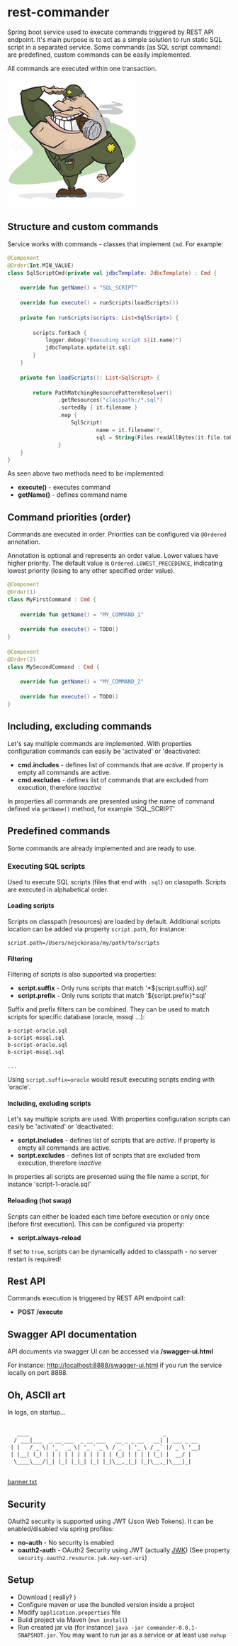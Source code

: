 # rest-commander

Spring boot service used to execute commands triggered by REST API endpoint. It's main purpose is to act as a simple solution to run static SQL script in a separated service. Some commands (as SQL script command) are predefined, custom commands can be easily implemented. 

All commands are executed within one transaction.

![alt text](https://raw.githubusercontent.com/nejckorasa/rest-commander/master/showcase/commander.png)

## Structure and custom commands

Service works with commands - classes that implement `Cmd`. For example:

```kotlin
@Component
@Order(Int.MIN_VALUE)
class SqlScriptCmd(private val jdbcTemplate: JdbcTemplate) : Cmd {

    override fun getName() = "SQL_SCRIPT"

    override fun execute() = runScripts(loadScripts())
       
    private fun runScripts(scripts: List<SqlScript>) {

        scripts.forEach {
            logger.debug("Executing script ${it.name}")
            jdbcTemplate.update(it.sql)
        }
    }

    private fun loadScripts(): List<SqlScript> {

        return PathMatchingResourcePatternResolver()
                .getResources("classpath:/*.sql")             
                .sortedBy { it.filename }
                .map {
                    SqlScript(
                            name = it.filename!!,
                            sql = String(Files.readAllBytes(it.file.toPath()), StandardCharsets.UTF_8))
                }
    }
}
```
As seen above two methods need to be implemented:

- **execute()** - executes command
- **getName()** - defines command name


## Command priorities (order)

Commands are executed in order. Priorities can be configured via `@Ordered` annotation. 

Annotation is optional and represents an order value. 
Lower values have higher priority. The default value is `Ordered.LOWEST_PRECEDENCE`, indicating lowest priority (losing to any other specified order value).

```kotlin
@Component
@Order(1)
class MyFirstCommand : Cmd {

    override fun getName() = "MY_COMMAND_1"

    override fun execute() = TODO() 
}

@Component
@Order(2)
class MySecondCommand : Cmd {

    override fun getName() = "MY_COMMAND_2"

    override fun execute() = TODO() 
}
```

## Including, excluding commands

Let's say multiple commands are implemented. With properties configuration commands can easily be 'activated' or 'deactivated:

- **cmd.includes** - defines list of commands that are _active_. If property is empty all commands are active.
- **cmd.excludes** - defines list of commands that are excluded from execution, therefore _inactive_

In properties all commands are presented using the name of command defined via `getName()` method, for example 'SQL_SCRIPT'

## Predefined commands

Some commands are already implemented and are ready to use.

### Executing SQL scripts

Used to execute SQL scripts (files that end with `.sql`) on classpath. Scripts are executed in alphabetical order.

#### Loading scripts

Scripts on classpath (resources) are loaded by default. Additional scripts location can be added via property `script.path`, for instance:

```
script.path=/Users/nejckorasa/my/path/to/scripts
```

#### Filtering

Filtering of scripts is also supported via properties:

- **script.suffix** - Only runs scripts that match '*${script.suffix}.sql'
- **script.prefix** - Only runs scripts that match '${script.prefix}*.sql'

Suffix and prefix filters can be combined. They can be used to match scripts for specific database (oracle, mssql ...):

```
a-script-oracle.sql
a-script-mssql.sql
b-script-oracle.sql
b-script-mssql.sql

...

```

Using `script.suffix=oracle` would result executing scripts ending with 'oracle'.

#### Including, excluding scripts

Let's say multiple scripts are used. With properties configuration scripts can easily be 'activated' or 'deactivated:

- **script.includes** - defines list of scripts that are _active_. If property is empty all commands are active.
- **script.excludes** - defines list of scripts that are excluded from execution, therefore _inactive_

In properties all scripts are presented using the file name a script, for instance 'script-1-oracle.sql'

#### Reloading (hot swap)

Scripts can either be loaded each time before execution or only once (before first execution). This can be configured via property:

- **script.always-reload**

If set to `true`, scripts can be dynamically added to classpath - no server restart is required!

## Rest API

Commands execution is triggered by REST API endpoint call:

- **POST /execute**

## Swagger API documentation

API documents via swagger UI can be accessed via **/swagger-ui.html**

For instance: [http://localhost:8888/swagger-ui.html](http://localhost:8888/swagger-ui.html) if you run the service locally on port 8888.

## Oh, ASCII art

In logs, on startup... 

```

   ____                                          _
  / ___|___  _ __ ___  _ __ ___   __ _ _ __   __| | ___ _ __
 | |   / _ \| '_ ` _ \| '_ ` _ \ / _` | '_ \ / _` |/ _ \ '__|
 | |__| (_) | | | | | | | | | | | (_| | | | | (_| |  __/ |
  \____\___/|_| |_| |_|_| |_| |_|\__,_|_| |_|\__,_|\___|_|


```
[banner.txt](https://github.com/nejckorasa/rest-commander/blob/master/src/main/resources/banner.txt)

## Security

OAuth2 security is supported using JWT (Json Web Tokens). It can be enabled/disabled via spring profiles:

- **no-auth** - No security is enabled
- **oauth2-auth** - OAuth2 Security using JWT (actually [JWK](https://tools.ietf.org/html/rfc7517)) (See property `security.oauth2.resource.jwk.key-set-uri`)

## Setup

- Download ( really? )
- Configure maven or use the bundled version inside a project
- Modify `application.properties` file
- Build project via Maven (`mvn install`)
- Run created jar via (for instance) `java -jar commander-0.0.1-SNAPSHOT.jar`. 
You may want to run jar as a service or at least use `nohup`

